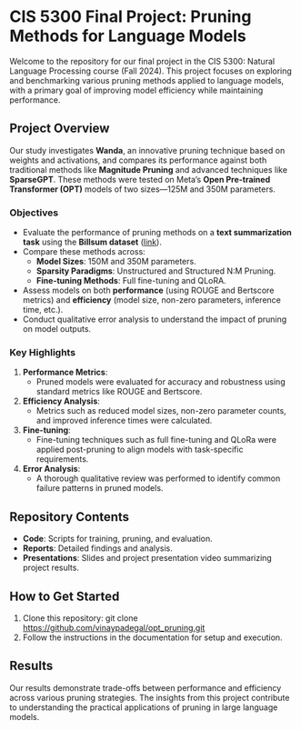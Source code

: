 # CIS 5300 Final Project: Pruning Methods for Language Models

Welcome to the repository for our final project in the CIS 5300: Natural Language Processing course (Fall 2024). This project focuses on exploring and benchmarking various pruning methods applied to language models, with a primary goal of improving model efficiency while maintaining performance.

## Project Overview

Our study investigates **Wanda**, an innovative pruning technique based on weights and activations, and compares its performance against both traditional methods like **Magnitude Pruning** and advanced techniques like **SparseGPT**. These methods were tested on Meta’s **Open Pre-trained Transformer (OPT)** models of two sizes—125M and 350M parameters.

### Objectives
- Evaluate the performance of pruning methods on a **text summarization task** using the **Billsum dataset** ([link](https://huggingface.co/datasets/FiscalNote/billsum)).
- Compare these methods across:
  - **Model Sizes**: 150M and 350M parameters.
  - **Sparsity Paradigms**: Unstructured and Structured N:M Pruning.
  - **Fine-tuning Methods**: Full fine-tuning and QLoRA.
- Assess models on both **performance** (using ROUGE and Bertscore metrics) and **efficiency** (model size, non-zero parameters, inference time, etc.).
- Conduct qualitative error analysis to understand the impact of pruning on model outputs.

### Key Highlights
1. **Performance Metrics**:
   - Pruned models were evaluated for accuracy and robustness using standard metrics like ROUGE and Bertscore.
2. **Efficiency Analysis**:
   - Metrics such as reduced model sizes, non-zero parameter counts, and improved inference times were calculated.
3. **Fine-tuning**:
   - Fine-tuning techniques such as full fine-tuning and QLoRa were applied post-pruning to align models with task-specific requirements.
4. **Error Analysis**:
   - A thorough qualitative review was performed to identify common failure patterns in pruned models.

## Repository Contents
- **Code**: Scripts for training, pruning, and evaluation.
- **Reports**: Detailed findings and analysis.
- **Presentations**: Slides and project presentation video summarizing project results.

## How to Get Started
1. Clone this repository:
   git clone https://github.com/vinaypadegal/opt_pruning.git
2. Follow the instructions in the documentation for setup and execution.

## Results
Our results demonstrate trade-offs between performance and efficiency across various pruning strategies. The insights from this project contribute to understanding the practical applications of pruning in large language models.
